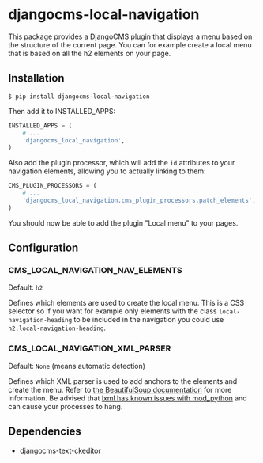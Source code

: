 # djangocms-local-navigation

This package provides a DjangoCMS plugin that displays a menu based on the
structure of the current page. You can for example create a local menu that is
based on all the h2 elements on your page.

## Installation

`$ pip install djangocms-local-navigation`

Then add it to INSTALLED_APPS:

```python
INSTALLED_APPS = (
    # ...
    'djangocms_local_navigation',
)
```

Also add the plugin processor, which will add the `id` attributes to your
navigation elements, allowing you to actually linking to them:

```python
CMS_PLUGIN_PROCESSORS = (
    # ...
    'djangocms_local_navigation.cms_plugin_processors.patch_elements',
)
```

You should now be able to add the plugin "Local menu" to your pages.

## Configuration

### CMS_LOCAL_NAVIGATION_NAV_ELEMENTS

Default: `h2`

Defines which elements are used to create the local menu. This is a CSS
selector so if you want for example only elements with the class
`local-navigation-heading` to be included in the navigation you could use
`h2.local-navigation-heading`.

### CMS_LOCAL_NAVIGATION_XML_PARSER

Default: `None` (means automatic detection)

Defines which XML parser is used to add anchors to the elements and create the
menu. Refer to [the BeautifulSoup documentation](https://www.crummy.com/software/BeautifulSoup/bs4/doc/#specifying-the-parser-to-use)
for more information. Be advised that [lxml has known issues with
mod_python](http://lxml.de/FAQ.html#my-program-crashes-when-run-with-mod-python-pyro-zope-plone)
and can cause your processes to hang.

## Dependencies

* djangocms-text-ckeditor
